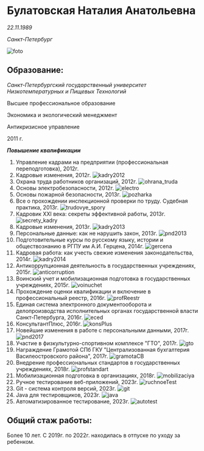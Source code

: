 # Булатовская Наталия Анатольевна

*22.11.1989*

*Санкт-Петербург*

![foto](files/IMG_0309.JPG)

## Образование:

*Санкт-Петербургский государственный университет Низкотемпературных и Пищевых Технологий* 

Высшее профессиональное образование

Экономика и экологический менеджмент

Антикризисное управление

2011 г.

***Повышение квалификации***
1. Управление кадрами на предприятии (профессиональная переподготовка), 2012г.
2. Кадровые изменения, 2012г.
![kadry2012](files/Kadry2012.jpeg)
1. Охрана труда работников организаций, 2012г.
![ohrana_truda](files/ohrana_truda.jpeg)
1. Основы электробезопасности, 2012г.
![electro](files/electro.jpeg)
1. Основы пожарной безопасности, 2013г.
![pozharka](files/pozharka.jpeg)
1. Все о прохождении инспекционной проверки по труду. Судебная практика, 2013г.
 ![trudovye_spory](files/trudovye_spory.jpeg)  
1. Кадровик XXI века: секреты эффективной работы, 2013г.
![secrety_kadry](files/secrety_kadry.png)
1. Кадровые изменения, 2013г.
![kadry2013](files/kadry2013.jpeg)
1. Персональные данные: как не нарушить закон, 2013г.
![pnd2013](files/pnd2013.jpeg)
1.   Подготовительные курсы по русскому языку, истории и обществознанию в РГПУ им А.И. Герцена, 2014г.
![gercena](files/gercena.jpeg)
1.  Кадровая работа: как учесть свежие изменения законодательства, 2014г.
![kadry2014](files/kadry2014.jpeg)
1.   Антикоррупционная деятельность в государственных учреждениях, 2015г.
![anticorruption](files/anticorruption.jpeg)
1.  Воинский учет и мобилизационная подготовка в государственных учреждениях, 2015г.
![voinuchet](files/voinuchet.jpeg)
1.  Прохождение оценки квалификации и включение в профессиональный реестр, 2016г.
![profReestr](files/reestrProf.png)
1.  Единая система электронного документооборота и делопроизводства исполнительных органах государственной власти Санкт-Петербурга, 2016г.
![eced](files/eced.jpeg)
1.  КонсультантПлюс, 2016г.
![konsPlus](files/konsPlus.jpeg)
1.   Новейшие изменения в работе с персональными данными, 2017г.
![pnd2017](files/pnd2017.jpeg)
1.   Участие в физкультурно-спортивном комплексе "ГТО", 2017г.
![gto](files/gto.jpeg)
1.  Награждение Грамотой СПб ГКУ "Централизованная бухгалтерия Василеостровского района", 2017г.
![gramotaCB](files/gramotaCB.jpeg)
1.   Внедрение профессиональных стандартов в государственных учреждениях, 2018г.
![profstandart](files/profstandart.jpeg)
1.   Мобилизационная подготовка в организациях, 2018г.
![mobilizaciya](files/mobilizaciya.jpeg)
1.    Ручное тестирование веб-приложений, 2023г.
![ruchnoeTest](files/ruchnoe_test.png)
1.  Git - система контроля версий, 2023г.
![git](files/git.png)
1.  Java для тестировщиков, 2023г.
![java](files/java.png)
1.  Автоматизированное тестирование, 2023г.
![autotest](files/autotest.png)

## Общий стаж работы:
Более 10 лет. С 2019г. по 2022г. находилась в отпуске по уходу за ребенком.